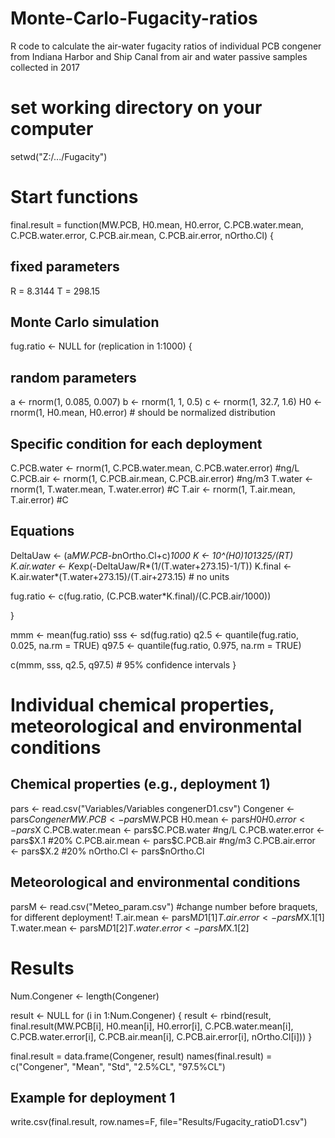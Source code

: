 # Monte-Carlo-Fugacity-ratios
R code to calculate the air-water fugacity ratios of individual PCB congener from Indiana Harbor and Ship Canal from air and water passive samples collected in 2017

# set working directory on your computer
setwd("Z:/.../Fugacity")

# Start functions

final.result = function(MW.PCB, H0.mean, H0.error, 
            C.PCB.water.mean, C.PCB.water.error, C.PCB.air.mean, C.PCB.air.error, nOrtho.Cl)
{
  
  ## fixed parameters
  
  R = 8.3144
  T = 298.15
  
  ## Monte Carlo simulation
  
  fug.ratio <- NULL
  for (replication in 1:1000)
  {
    
  ## random parameters
    
  a <- rnorm(1, 0.085, 0.007)
  b <- rnorm(1, 1, 0.5)
  c <- rnorm(1, 32.7, 1.6)
  H0 <- rnorm(1, H0.mean, H0.error) # should be normalized distribution
    
  ## Specific condition for each deployment
  C.PCB.water <- rnorm(1, C.PCB.water.mean, C.PCB.water.error) #ng/L
  C.PCB.air <- rnorm(1, C.PCB.air.mean, C.PCB.air.error) #ng/m3
  T.water <- rnorm(1, T.water.mean, T.water.error) #C 
  T.air <- rnorm(1, T.air.mean, T.air.error) #C

  ## Equations
    
  DeltaUaw <- (a*MW.PCB-b*nOrtho.Cl+c)*1000
  K <- 10^(H0)*101325/(R*T)
  K.air.water <- K*exp(-DeltaUaw/R*(1/(T.water+273.15)-1/T))
  K.final <- K.air.water*(T.water+273.15)/(T.air+273.15) # no units
    
  fug.ratio <- c(fug.ratio, (C.PCB.water*K.final)/(C.PCB.air/1000))
    
  }
  
  mmm <- mean(fug.ratio)
  sss <- sd(fug.ratio)
  q2.5 <- quantile(fug.ratio, 0.025, na.rm = TRUE)
  q97.5 <- quantile(fug.ratio, 0.975, na.rm = TRUE)
  
  c(mmm, sss, q2.5, q97.5) # 95% confidence intervals
}
  # Individual chemical properties, meteorological and environmental conditions
  
  ## Chemical properties (e.g., deployment 1)
  
  pars <- read.csv("Variables/Variables congenerD1.csv")
  Congener <- pars$Congener
  MW.PCB <- pars$MW.PCB
  H0.mean <- pars$H0
  H0.error <- pars$X
  C.PCB.water.mean <- pars$C.PCB.water #ng/L
  C.PCB.water.error <- pars$X.1 #20%
  C.PCB.air.mean <- pars$C.PCB.air #ng/m3
  C.PCB.air.error <- pars$X.2 #20%
  nOrtho.Cl <- pars$nOrtho.Cl
  
  ## Meteorological and environmental conditions
  
  parsM <- read.csv("Meteo_param.csv") #change number before braquets, for different deployment!
  T.air.mean <- parsM$D1[1]
  T.air.error <- parsM$X.1[1]
  T.water.mean <- parsM$D1[2]
  T.water.error <- parsM$X.1[2]
  
  # Results
  
  Num.Congener <- length(Congener)
  
  result <- NULL
  for (i in 1:Num.Congener)
  {
    result <- rbind(result, final.result(MW.PCB[i], H0.mean[i], H0.error[i], 
              C.PCB.water.mean[i], C.PCB.water.error[i], C.PCB.air.mean[i], C.PCB.air.error[i], nOrtho.Cl[i]))
  }
  
  final.result = data.frame(Congener, result)
  names(final.result) = c("Congener", "Mean", "Std", "2.5%CL", "97.5%CL")
  
  ## Example for deployment 1
  write.csv(final.result, row.names=F, file="Results/Fugacity_ratioD1.csv")
  
  
